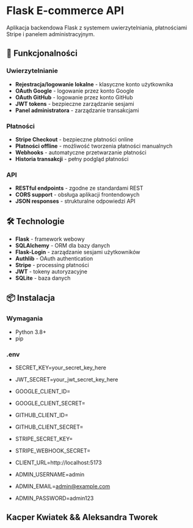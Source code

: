 # Flask E-commerce API

Aplikacja backendowa Flask z systemem uwierzytelniania, płatnościami Stripe i panelem administracyjnym.

## 🚀 Funkcjonalności

### Uwierzytelnianie
- **Rejestracja/logowanie lokalne** - klasyczne konto użytkownika
- **OAuth Google** - logowanie przez konto Google
- **OAuth GitHub** - logowanie przez konto GitHub
- **JWT tokens** - bezpieczne zarządzanie sesjami
- **Panel administratora** - zarządzanie transakcjami

### Płatności
- **Stripe Checkout** - bezpieczne płatności online
- **Płatności offline** - możliwość tworzenia płatności manualnych
- **Webhooks** - automatyczne przetwarzanie płatności
- **Historia transakcji** - pełny podgląd płatności

### API
- **RESTful endpoints** - zgodne ze standardami REST
- **CORS support** - obsługa aplikacji frontendowych
- **JSON responses** - strukturalne odpowiedzi API

## 🛠️ Technologie

- **Flask** - framework webowy
- **SQLAlchemy** - ORM dla bazy danych
- **Flask-Login** - zarządzanie sesjami użytkowników
- **Authlib** - OAuth authentication
- **Stripe** - processing płatności
- **JWT** - tokeny autoryzacyjne
- **SQLite** - baza danych

## 📦 Instalacja

### Wymagania
- Python 3.8+
- pip

### .env
- SECRET_KEY=your_secret_key_here
- JWT_SECRET=your_jwt_secret_key_here
- GOOGLE_CLIENT_ID=
- GOOGLE_CLIENT_SECRET=
- GITHUB_CLIENT_ID=
- GITHUB_CLIENT_SECRET=

- STRIPE_SECRET_KEY=
- STRIPE_WEBHOOK_SECRET=
- CLIENT_URL=http://localhost:5173

- ADMIN_USERNAME=admin
- ADMIN_EMAIL=admin@example.com
- ADMIN_PASSWORD=admin123

## Kacper Kwiatek && Aleksandra Tworek 